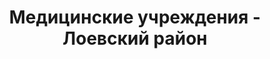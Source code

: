 ---
district_id: 3-13-0
district_name: Лоевский район
title: Медицинские учреждения - Лоевский район
---